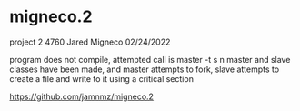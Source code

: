 # migneco.2
project 2 4760
Jared Migneco
02/24/2022

program does not compile, attempted call is master -t s n 
master and slave classes have been made, and master attempts to fork, slave attempts to create a file and write to it using a critical section

https://github.com/jamnmz/migneco.2
